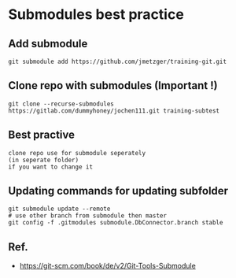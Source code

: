 # Submodules best practice 

## Add submodule 

```
git submodule add https://github.com/jmetzger/training-git.git
```

## Clone repo with submodules (Important !) 

```
git clone --recurse-submodules https://gitlab.com/dummyhoney/jochen111.git training-subtest
```

## Best practive 

```
clone repo use for submodule seperately
(in seperate folder)
if you want to change it
```

## Updating commands for updating subfolder 

```
git submodule update --remote 
# use other branch from submodule then master 
git config -f .gitmodules submodule.DbConnector.branch stable
```

## Ref.

  * https://git-scm.com/book/de/v2/Git-Tools-Submodule
